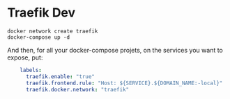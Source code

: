 # Traefik Dev

```
docker network create traefik
docker-compose up -d
```

And then, for all your docker-compose projets, on the services you want to
expose, put:

```yaml
    labels:
      traefik.enable: "true"
      traefik.frontend.rule: "Host: ${SERVICE}.${DOMAIN_NAME:-local}"
      traefik.docker.network: "traefik"
```
